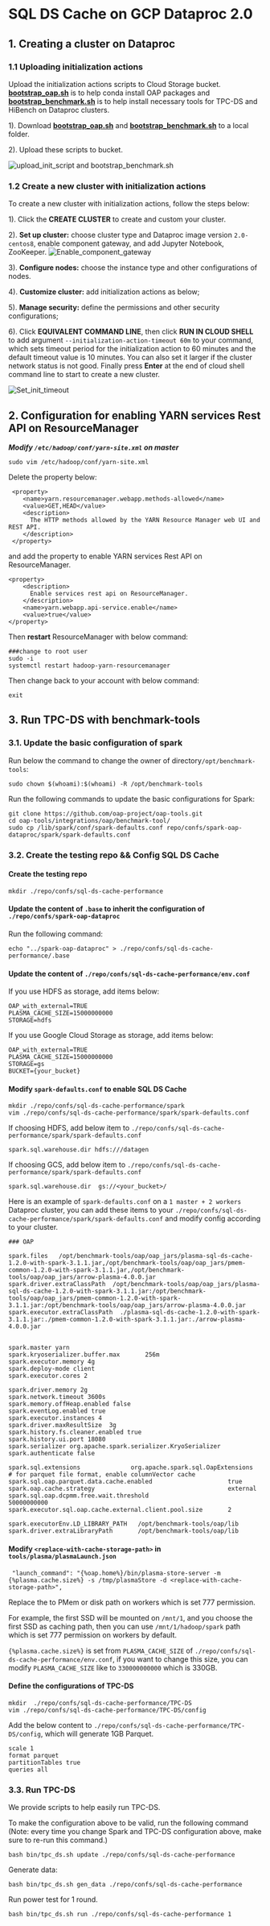 # SQL DS Cache on GCP Dataproc 2.0

## 1. Creating a cluster on Dataproc

### 1.1 Uploading initialization actions

Upload the initialization actions scripts to Cloud Storage bucket. 
**[bootstrap_oap.sh](../bootstrap_oap.sh)** is to help conda install OAP packages and
**[bootstrap_benchmark.sh](./bootstrap_benchmark.sh)** is to help install necessary tools for TPC-DS and HiBench on Dataproc clusters.
    
1). Download **[bootstrap_oap.sh](https://raw.githubusercontent.com/oap-project/oap-tools/master/integrations/oap/dataproc/bootstrap_oap.sh)** and **[bootstrap_benchmark.sh](https://github.com/oap-project/oap-tools/blob/master/integrations/oap/dataproc/benchmark/bootstrap_benchmark.sh)** to a local folder.

2). Upload these scripts to bucket.

![upload_init_script and bootstrap_benchmark.sh](../imgs/upload_scripts_to_bucket.png)


### 1.2 Create a new cluster with initialization actions

To create a new cluster with initialization actions, follow the steps below:

1). Click the  **CREATE CLUSTER** to create and custom your cluster.

2). **Set up cluster:** choose cluster type and Dataproc image version `2.0-centos8`, enable component gateway, and add Jupyter Notebook, ZooKeeper.
![Enable_component_gateway](../imgs/component_gateway.png)

3). **Configure nodes:** choose the instance type and other configurations of nodes.

4). **Customize cluster:** add initialization actions as below;

5). **Manage security:** define the permissions and other security configurations;

6). Click **EQUIVALENT COMMAND LINE**, then click **RUN IN CLOUD SHELL** to add argument ` --initialization-action-timeout 60m ` to your command,
which sets timeout period for the initialization action to 60 minutes and the default timeout value is 10 minutes. You can also set it larger if the cluster network status is not good.
Finally press **Enter** at the end of cloud shell command line to start to create a new cluster.

![Set_init_timeout](../imgs/set_init_timeout.png) 

## 2. Configuration for enabling YARN services Rest API on ResourceManager

***Modify `/etc/hadoop/conf/yarn-site.xml` on master***

```
sudo vim /etc/hadoop/conf/yarn-site.xml
```

Delete the property below:

```
 <property>
    <name>yarn.resourcemanager.webapp.methods-allowed</name>
    <value>GET,HEAD</value>
    <description>
      The HTTP methods allowed by the YARN Resource Manager web UI and REST API.
    </description>
 </property>
```
and add the property to enable YARN services Rest API on ResourceManager.

```
<property>
    <description>
      Enable services rest api on ResourceManager.
    </description>
    <name>yarn.webapp.api-service.enable</name>
    <value>true</value>
</property>
```
Then **restart** ResourceManager with below command:

```
###change to root user
sudo -i
systemctl restart hadoop-yarn-resourcemanager
```
Then change back to your account with below command:
```
exit
```

## 3. Run TPC-DS with benchmark-tools

### 3.1. Update the basic configuration of spark

Run below the command to change the owner of directory`/opt/benchmark-tools`:

```
sudo chown $(whoami):$(whoami) -R /opt/benchmark-tools
```

Run the following commands to update the basic configurations for Spark:

```
git clone https://github.com/oap-project/oap-tools.git
cd oap-tools/integrations/oap/benchmark-tool/
sudo cp /lib/spark/conf/spark-defaults.conf repo/confs/spark-oap-dataproc/spark/spark-defaults.conf
```

### 3.2. Create the testing repo && Config SQL DS Cache

#### Create the testing repo
```
mkdir ./repo/confs/sql-ds-cache-performance
```
#### Update the content of `.base` to inherit the configuration of `./repo/confs/spark-oap-dataproc`

Run the following command:
```
echo "../spark-oap-dataproc" > ./repo/confs/sql-ds-cache-performance/.base
```

#### Update the content of `./repo/confs/sql-ds-cache-performance/env.conf`

If you use HDFS as storage, add items below:
```
OAP_with_external=TRUE
PLASMA_CACHE_SIZE=15000000000
STORAGE=hdfs
```
If you use Google Cloud Storage as storage, add items below:
```
OAP_with_external=TRUE
PLASMA_CACHE_SIZE=15000000000
STORAGE=gs
BUCKET={your_bucket}
```

#### Modify `spark-defaults.conf` to enable SQL DS Cache

```
mkdir ./repo/confs/sql-ds-cache-performance/spark
vim ./repo/confs/sql-ds-cache-performance/spark/spark-defaults.conf
```

If choosing HDFS, add below item to `./repo/confs/sql-ds-cache-performance/spark/spark-defaults.conf`
```
spark.sql.warehouse.dir hdfs:///datagen 
```

If choosing GCS, add below item to `./repo/confs/sql-ds-cache-performance/spark/spark-defaults.conf`
```
spark.sql.warehouse.dir  gs://<your_bucket>/
```
Here is an example of `spark-defaults.conf` on a `1 master + 2 workers` Dataproc cluster, 
you can add these items to your `./repo/confs/sql-ds-cache-performance/spark/spark-defaults.conf` and modify config according to your cluster.

```
### OAP

spark.files   /opt/benchmark-tools/oap/oap_jars/plasma-sql-ds-cache-1.2.0-with-spark-3.1.1.jar,/opt/benchmark-tools/oap/oap_jars/pmem-common-1.2.0-with-spark-3.1.1.jar,/opt/benchmark-tools/oap/oap_jars/arrow-plasma-4.0.0.jar
spark.driver.extraClassPath  /opt/benchmark-tools/oap/oap_jars/plasma-sql-ds-cache-1.2.0-with-spark-3.1.1.jar:/opt/benchmark-tools/oap/oap_jars/pmem-common-1.2.0-with-spark-3.1.1.jar:/opt/benchmark-tools/oap/oap_jars/arrow-plasma-4.0.0.jar
spark.executor.extraClassPath  ./plasma-sql-ds-cache-1.2.0-with-spark-3.1.1.jar:./pmem-common-1.2.0-with-spark-3.1.1.jar:./arrow-plasma-4.0.0.jar


spark.master yarn
spark.kryoserializer.buffer.max       256m
spark.executor.memory 4g
spark.deploy-mode client
spark.executor.cores 2

spark.driver.memory 2g
spark.network.timeout 3600s
spark.memory.offHeap.enabled false
spark.eventLog.enabled true
spark.executor.instances 4
spark.driver.maxResultSize  3g
spark.history.fs.cleaner.enabled true
spark.history.ui.port 18080
spark.serializer org.apache.spark.serializer.KryoSerializer
spark.authenticate false

spark.sql.extensions              org.apache.spark.sql.OapExtensions
# for parquet file format, enable columnVector cache
spark.sql.oap.parquet.data.cache.enabled                     true
spark.oap.cache.strategy                                     external
spark.sql.oap.dcpmm.free.wait.threshold                      50000000000
spark.executor.sql.oap.cache.external.client.pool.size       2

spark.executorEnv.LD_LIBRARY_PATH   /opt/benchmark-tools/oap/lib
spark.driver.extraLibraryPath       /opt/benchmark-tools/oap/lib
```

#### Modify `<replace-with-cache-storage-path>`  in  `tools/plasma/plasmaLaunch.json`

```
 "launch_command": "{%oap.home%}/bin/plasma-store-server -m {%plasma.cache.size%} -s /tmp/plasmaStore -d <replace-with-cache-storage-path>",
```
Replace the <replace-with-cache-storage-path> to PMem or disk path on workers which is set 777 permission.

For example, the first SSD will be mounted on `/mnt/1`, and you choose the first SSD as caching path, then you can use `/mnt/1/hadoop/spark` path which is set 777 permission on workers by default. 

`{%plasma.cache.size%}` is set from `PLASMA_CACHE_SIZE` of `./repo/confs/sql-ds-cache-performance/env.conf`, if you want to change this size, you can modify `PLASMA_CACHE_SIZE` like to `330000000000` which is 330GB.

#### Define the configurations of TPC-DS

```
mkdir  ./repo/confs/sql-ds-cache-performance/TPC-DS
vim ./repo/confs/sql-ds-cache-performance/TPC-DS/config
```

Add the below content to `./repo/confs/sql-ds-cache-performance/TPC-DS/config`, which will generate 1GB Parquet.

```
scale 1                  
format parquet           
partitionTables true     
queries all             
```


### 3.3. Run TPC-DS

We provide scripts to help easily run TPC-DS.

To make the configuration above to be valid, run the following command (Note: every time you change Spark and TPC-DS configuration above, make sure to re-run this command.)

```
bash bin/tpc_ds.sh update ./repo/confs/sql-ds-cache-performance
```

Generate data:
``` 
bash bin/tpc_ds.sh gen_data ./repo/confs/sql-ds-cache-performance
```

Run power test for 1 round.
```
bash bin/tpc_ds.sh run ./repo/confs/sql-ds-cache-performance 1
```
